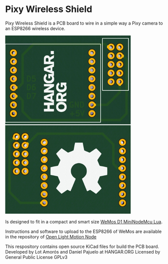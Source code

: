 # Pixy Wireless Shield
Pixy Wireless Shield is a PCB board to wire in a simple way a Pixy camera to an ESP8266 wireless device.

<img src="https://github.com/aeracoop/PixyWirelessShield/blob/master/img/Shield%20PIXY%20Top.jpg?raw=true" alt="Pixy Wireless Shield Top" width="400">
<img src="https://github.com/aeracoop/PixyWirelessShield/blob/master/img/Shield%20PIXY%20Bot.jpg" alt="Pixy Wireless Shield Bottom" width="400">

Is designed to fit in a compact and smart size <a href="http://www.banggood.com/WeMos-D1-Mini-V2-NodeMcu-4M-Bytes-Lua-WIFI-Internet-Of-Things-Development-Board-Based-ESP8266-p-1115398.html?p=JB1919987667201412AN">WeMos D1 MiniNodeMcu Lua</a>.

Instructions and software to upload to the ESP8266 of WeMos are available in the repository of <a href="https://github.com/aeracoop/openlightmotion-node">Open Light Motion Node</a>

This respository contains open source KiCad files for build the PCB board.
Developed by Lot Amorós and Daniel Pajuelo at HANGAR.ORG
Licensed by General Public License GPLv3
